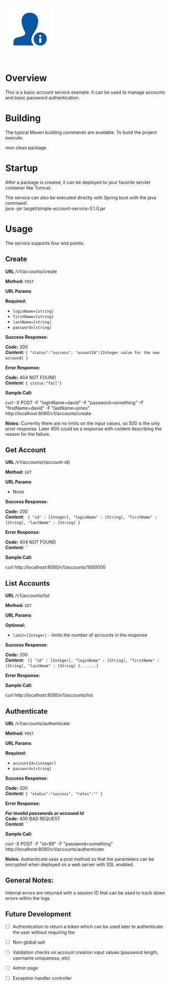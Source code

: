 <div align="left">
  <img src="https://raw.githubusercontent.com/cj3ns3n/simple-account-service/master/account-icon.png"><br><br>
</div>

# Overview
This is a basic account service example.  It can be used to manage accounts and basic password authentication.

# Building
The typical Maven building commands are available.
To build the project execute:

mvn clean package 

# Startup
After a package is created, it can be deployed to your favorite servlet container like Tomcat.

The service can also be executed directly with Spring boot with the java command:<br>
java -jar target/simple-account-service-0.1.0.jar

# Usage
The service supports four end points:

## Create
**URL**
/v1/accounts/create

**Method:** `POST`    

**URL Params**

**Required:**
- `loginName=[string]`
- `firstName=[string]`
- `lastName=[string]`
- `password=[string]`

**Success Response:**

***Code:*** 200 <br />
***Content:*** `{ "status":"success", "acountId":[Integer value for the new accound] }`
			   
**Error Response:**

***Code:*** 404 NOT FOUND<br />
***Content:*** `{ status:"fail"}`

**Sample Call:**

curl -X POST -F "loginName=david" -F "password=something" –F "firstName=david" -F "lastName=jones" http://localhost:8080/v1/accounts/create

**Notes:**
Currently there are no limits on the input values, so 500 is the only error response.  Later 400 could be a response with content describing the reason for the failure.

## Get Account
**URL**
/v1/accounts/{account-id}

**Method:** `GET`    

**URL Params**
- None

**Success Response:**

***Code:*** 200 <br />
***Content:*** `
{
  "id" : [Integer],
  "loginName" : [String],
  "firstName" : [String],
  "lastName" : [String]
}`
			   
**Error Response:**

***Code:*** 404 NOT FOUND<br />
***Content:*** ``

**Sample Call:**

curl http://localhost:8080/v1/accounts/1000000

## List Accounts
**URL**
/v1/accounts/list

**Method:** `GET`    

**URL Params**

**Optional:**
- `limit=[Integer]` - limits the number of accounts in the response

**Success Response:**

***Code:*** 200 <br />
***Content:*** `
[{
  "id" : [Integer],
  "loginName" : [String],
  "firstName" : [String],
  "lastName" : [String]
}, .....]`
			   
**Error Response:**

**Sample Call:**

curl http://localhost:8080/v1/accounts/list

## Authenticate
**URL**
/v1/accounts/authenticate

**Method:** `POST`    

**URL Params**

**Required:**
- `accountId=[integer]`
- `password=[string]`

**Success Response:**

***Code:*** 200 <br />
***Content:*** `{ "status":"success", "roles":"" }`
			   
**Error Response:**

***For invalid passwords or accound Id*** <br>
***Code:*** 400 BAD REQUEST<br />
***Content:*** ``

**Sample Call:**

curl -X POST -F "id=99" -F "password=something" http://localhost:8080/v1/accounts/authenticate

**Notes:**
Authenticate uses a post method so that the parameters can be encrypted when deployed on a web server with SSL enabled.

## General Notes:
Internal errors are returned with a session ID that can be used to track down errors within the logs

## Future Development
 - [ ] Authentication to return a token which can be used later to authenticate the user without requiring the
 - [ ] Non-global salt
 - [ ] Validation checks on account creation input values (password length, username uniqueness, etc)
 - [ ] Admin page
 - [ ] Exception handler controller

